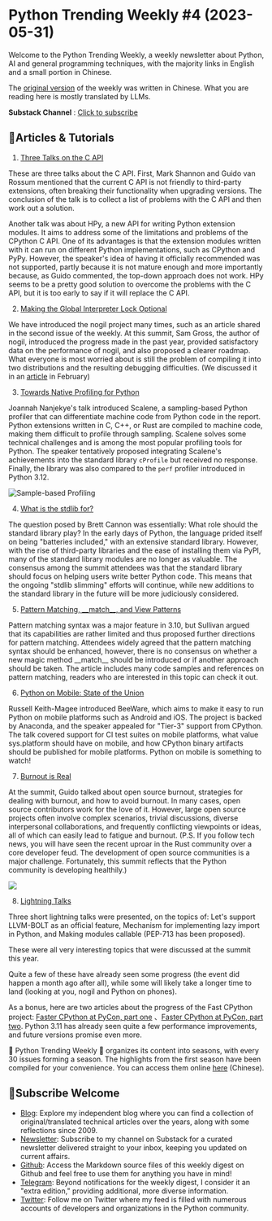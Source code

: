 # Python Trending Weekly #4 (2023-05-31)

Welcome to the Python Trending Weekly, a weekly newsletter about Python, AI and general programming techniques, with the majority links in English and a small portion in Chinese. 

The [original version](https://pythoncat.top/posts/2023-05-31-weekly) of the weekly  was written in Chinese. What you are reading here is mostly translated by LLMs. 

**Substack Channel** : [Click to subscribe](https://pythoncat.substack.com/s/python-trending-weekly) 

## 🦄Articles & Tutorials

1. [Three Talks on the C API](https://pyfound.blogspot.com/2023/05/the-python-language-summit-2023-three.html)

These are three talks about the C API. First, Mark Shannon and Guido van Rossum mentioned that the current C API is not friendly to third-party extensions, often breaking their functionality when upgrading versions. The conclusion of the talk is to collect a list of problems with the C API and then work out a solution.

Another talk was about HPy, a new API for writing Python extension modules. It aims to address some of the limitations and problems of the CPython C API. One of its advantages is that the extension modules written with it can run on different Python implementations, such as CPython and PyPy. However, the speaker's idea of having it officially recommended was not supported, partly because it is not mature enough and more importantly because, as Guido commented, the top-down approach does not work. HPy seems to be a pretty good solution to overcome the problems with the C API, but it is too early to say if it will replace the C API.

2. [Making the Global Interpreter Lock Optional](https://pyfound.blogspot.com/2023/05/the-python-language-summit-2023-making.html)

We have introduced the nogil project many times, such as an article shared in the second issue of the weekly. At this summit, Sam Gross, the author of nogil, introduced the progress made in the past year, provided satisfactory data on the performance of nogil, and also proposed a clearer roadmap. What everyone is most worried about is still the problem of compiling it into two distributions and the resulting debugging difficulties. (We discussed it in an [article](https://mp.weixin.qq.com/s/HHSjv0ZlAjq0ZvLHMI-W9g) in February)

3. [Towards Native Profiling for Python](https://pyfound.blogspot.com/2023/05/the-python-language-summit-2023-towards.html)

Joannah Nanjekye's talk introduced Scalene, a sampling-based Python profiler that can differentiate machine code from Python code in the report. Python extensions written in C, C++, or Rust are compiled to machine code, making them difficult to profile through sampling. Scalene solves some technical challenges and is among the most popular profiling tools for Python. The speaker tentatively proposed integrating Scalene's achievements into the standard library `cProfile` but received no response. Finally, the library was also compared to the `perf` profiler introduced in Python 3.12.

![Sample-based Profiling](https://img.pythoncat.top/Nanjekye%20slide%20screenshot.png)

4. [What is the stdlib for?](https://pyfound.blogspot.com/2023/05/the-python-language-summit-2023-what-is.html)

The question posed by Brett Cannon was essentially: What role should the standard library play? In the early days of Python, the language prided itself on being "batteries included," with an extensive standard library. However, with the rise of third-party libraries and the ease of installing them via PyPI, many of the standard library modules are no longer as valuable. The consensus among the summit attendees was that the standard library should focus on helping users write better Python code. This means that the ongoing "stdlib slimming" efforts will continue, while new additions to the standard library in the future will be more judiciously considered.

5. [Pattern Matching, \_\_match\_\_, and View Patterns](https://pyfound.blogspot.com/2023/05/the-python-language-summit-2023-pattern.html)

Pattern matching syntax was a major feature in 3.10, but Sullivan argued that its capabilities are rather limited and thus proposed further directions for pattern matching. Attendees widely agreed that the pattern matching syntax should be enhanced, however, there is no consensus on whether a new magic method \_\_match\_\_ should be introduced or if another approach should be taken. The article includes many code samples and references on pattern matching, readers who are interested in this topic can check it out.

6. [Python on Mobile: State of the Union](https://pyfound.blogspot.com/2023/05/the-python-language-summit-2023-python.html)

Russell Keith-Magee introduced BeeWare, which aims to make it easy to run Python on mobile platforms such as Android and iOS. The project is backed by Anaconda, and the speaker appealed for "Tier-3" support from CPython. The talk covered support for CI test suites on mobile platforms, what value sys.platform should have on mobile, and how CPython binary artifacts should be published for mobile platforms. Python on mobile is something to watch!

7. [Burnout is Real](https://pyfound.blogspot.com/2023/05/the-python-language-summit-2023-burnout.html)

At the summit, Guido talked about open source burnout, strategies for dealing with burnout, and how to avoid burnout. In many cases, open source contributors work for the love of it. However, large open source projects often involve complex scenarios, trivial discussions, diverse interpersonal collaborations, and frequently conflicting viewpoints or ideas, all of which can easily lead to fatigue and burnout. (P.S. If you follow tech news, you will have seen the recent uproar in the Rust community over a core developer feud. The development of open source communities is a major challenge. Fortunately, this summit reflects that the Python community is developing healthily.)

![](https://img.pythoncat.top/2023-05-31.png)

8. [Lightning Talks](https://pyfound.blogspot.com/2023/05/the-python-language-summit-2023.html)

Three short lightning talks were presented, on the topics of: Let's support LLVM-BOLT as an official feature, Mechanism for implementing lazy import in Python, and Making modules callable (PEP-713 has been proposed).

These were all very interesting topics that were discussed at the summit this year.

Quite a few of these have already seen some progress (the event did happen a month ago after all), while some will likely take a longer time to land (looking at you, nogil and Python on phones).

As a bonus, here are two articles about the progress of the Fast CPython project: [Faster CPython at PyCon, part one](https://lwn.net/Articles/930705) 、[Faster CPython at PyCon, part two](https://lwn.net/Articles/931197/). Python 3.11 has already seen quite a few performance improvements, and future versions promise even more.

🎁 Python Trending Weekly 🎁 organizes its content into seasons, with every 30 issues forming a season. The highlights from the first season have been compiled for your convenience. You can access them online [here](https://pythoncat.top/posts/2023-12-11-weekly) (Chinese).

## 🐼Subscribe Welcome

- [Blog](https://pythoncat.top): Explore my independent blog where you can find a collection of original/translated technical articles over the years, along with some reflections since 2009.
- [Newsletter](https://pythoncat.substack.com/s/python-trending-weekly): Subscribe to my channel on Substack for a curated newsletter delivered straight to your inbox, keeping you updated on current affairs.
- [Github](https://github.com/chinesehuazhou/python-weekly): Access the Markdown source files of this weekly digest on Github and feel free to use them for anything you have in mind!
- [Telegram](https://t.me/pythontrendingweekly): Beyond notifications for the weekly digest, I consider it an "extra edition," providing additional, more diverse information.
- [Twitter](https://twitter.com/chinesehuazhou): Follow me on Twitter where my feed is filled with numerous accounts of developers and organizations in the Python community.